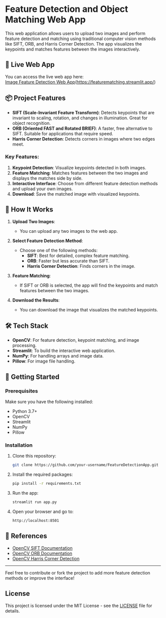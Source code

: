 # Feature Detection and Object Matching Web App

This web application allows users to upload two images and perform feature detection and matching using traditional computer vision methods like SIFT, ORB, and Harris Corner Detection. The app visualizes the keypoints and matches features between the images interactively.

## 🚀 **Live Web App**
You can access the live web app here:  
[Image Feature Detection Web App]([https://your-deployed-app-link.com)(https://featurematching.streamlit.app/)

## 📦 **Project Features**
- **SIFT (Scale-Invariant Feature Transform)**: Detects keypoints that are invariant to scaling, rotation, and changes in illumination. Great for object recognition.
- **ORB (Oriented FAST and Rotated BRIEF)**: A faster, free alternative to SIFT. Suitable for applications that require speed.
- **Harris Corner Detection**: Detects corners in images where two edges meet.

### Key Features:
1. **Keypoint Detection**: Visualize keypoints detected in both images.
2. **Feature Matching**: Matches features between the two images and displays the matches side by side.
3. **Interactive Interface**: Choose from different feature detection methods and upload your own images.
4. **Download**: Save the matched image with visualized keypoints.

## 🔧 **How It Works**

1. **Upload Two Images**:
   - You can upload any two images to the web app.
   
2. **Select Feature Detection Method**:
   - Choose one of the following methods:
     - **SIFT**: Best for detailed, complex feature matching.
     - **ORB**: Faster but less accurate than SIFT.
     - **Harris Corner Detection**: Finds corners in the image.
   
3. **Feature Matching**:
   - If SIFT or ORB is selected, the app will find the keypoints and match features between the two images.
   
4. **Download the Results**:
   - You can download the image that visualizes the matched keypoints.

## 🛠️ **Tech Stack**
- **OpenCV**: For feature detection, keypoint matching, and image processing.
- **Streamlit**: To build the interactive web application.
- **NumPy**: For handling arrays and image data.
- **Pillow**: For image file handling.

## 🚀 **Getting Started**
### Prerequisites
Make sure you have the following installed:
- Python 3.7+
- OpenCV
- Streamlit
- NumPy
- Pillow

### Installation

1. Clone this repository:
    ```bash
    git clone https://github.com/your-username/FeatureDetectionApp.git
    ```

2. Install the required packages:
    ```bash
    pip install -r requirements.txt
    ```

3. Run the app:
    ```bash
    streamlit run app.py
    ```

4. Open your browser and go to:
    ```bash
    http://localhost:8501
    ```

## 📖 **References**

- [OpenCV SIFT Documentation](https://docs.opencv.org/4.x/da/df5/tutorial_py_sift_intro.html)
- [OpenCV ORB Documentation](https://docs.opencv.org/4.x/db/d95/classcv_1_1ORB.html)
- [OpenCV Harris Corner Detection](https://docs.opencv.org/4.x/dd/d1a/group__imgproc__feature.html)

---

Feel free to contribute or fork the project to add more feature detection methods or improve the interface!

## License
This project is licensed under the MIT License - see the [LICENSE](LICENSE) file for details.
